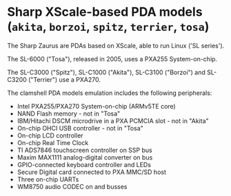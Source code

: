 # Sharp XScale-based PDA models (`akita`, `borzoi`, `spitz`, `terrier`, `tosa`)

The Sharp Zaurus are PDAs based on XScale, able to run Linux (\'SL
series\').

The SL-6000 (\"Tosa\"), released in 2005, uses a PXA255 System-on-chip.

The SL-C3000 (\"Spitz\"), SL-C1000 (\"Akita\"), SL-C3100 (\"Borzoi\")
and SL-C3200 (\"Terrier\") use a PXA270.

The clamshell PDA models emulation includes the following peripherals:

-   Intel PXA255/PXA270 System-on-chip (ARMv5TE core)
-   NAND Flash memory - not in \"Tosa\"
-   IBM/Hitachi DSCM microdrive in a PXA PCMCIA slot - not in \"Akita\"
-   On-chip OHCI USB controller - not in \"Tosa\"
-   On-chip LCD controller
-   On-chip Real Time Clock
-   TI ADS7846 touchscreen controller on SSP bus
-   Maxim MAX1111 analog-digital converter on bus
-   GPIO-connected keyboard controller and LEDs
-   Secure Digital card connected to PXA MMC/SD host
-   Three on-chip UARTs
-   WM8750 audio CODEC on and busses
